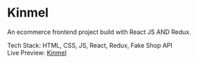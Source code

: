 # Kinmel
An ecommerce frontend project build with React JS AND Redux.

Tech Stack: HTML, CSS, JS, React, Redux, Fake Shop API <br/>
Live Preview: <a href="https://kinmel/netlify.app">Kinmel</a>

